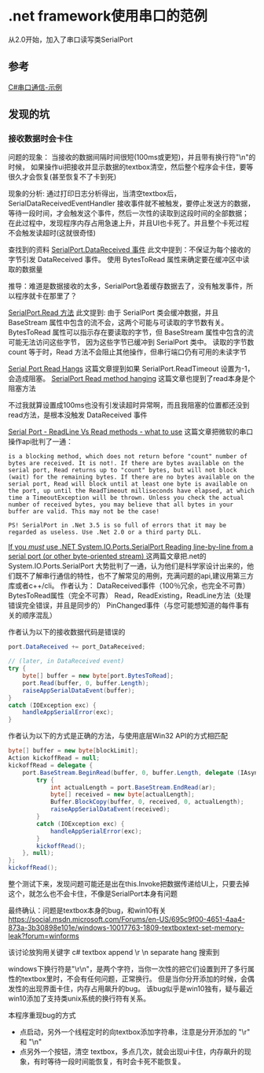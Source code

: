 # .net framework使用串口的范例
从2.0开始，加入了串口读写类SerialPort

## 参考
[C#串口通信-示例](https://www.cnblogs.com/chinahunter/p/10934387.html)


## 发现的坑
### 接收数据时会卡住
问题的现象：
当接收的数据间隔时间很短(100ms或更短)，并且带有换行符"\n"的时候，
如果操作ui把接收并显示数据的textbox清空，然后整个程序会卡住，要等很久才会恢复(甚至恢复不了卡到死)

现象的分析:
通过打印日志分析得出，当清空textbox后，SerialDataReceivedEventHandler 接收事件就不被触发，要停止发送方的数据，等待一段时间，才会触发这个事件，然后一次性的读取到这段时间的全部数据；
在此过程中，发现程序内存占用急速上升，并且UI也卡死了。并且整个卡死过程不会触发读超时(这就很奇怪)


查找到的资料
[SerialPort.DataReceived 事件](https://docs.microsoft.com/zh-cn/dotnet/api/system.io.ports.serialport.datareceived)
此文中提到：不保证为每个接收的字节引发 DataReceived 事件。 使用 BytesToRead 属性来确定要在缓冲区中读取的数据量

推导：难道是数据接收的太多，SerialPort急着缓存数据去了，没有触发事件，所以程序就卡在那里了？

[SerialPort.Read 方法](https://docs.microsoft.com/zh-cn/dotnet/api/system.io.ports.serialport.read)
此文提到: 由于 SerialPort 类会缓冲数据，并且 BaseStream 属性中包含的流不会，这两个可能与可读取的字节数有关。 BytesToRead 属性可以指示存在要读取的字节，但 BaseStream 属性中包含的流可能无法访问这些字节，
因为这些字节已缓冲到 SerialPort 类中。
读取的字节数 count 等于时，Read 方法不会阻止其他操作，但串行端口仍有可用的未读字节

[Serial Port Read Hangs](https://social.msdn.microsoft.com/Forums/en-US/0ae1d0e3-3853-4b99-b486-f9944b5cf907/serial-port-read-hangs?forum=Vsexpressvb)
这篇文章提到如果 SerialPort.ReadTimeout 设置为-1，会造成阻塞。
[SerialPort Read method hanging](https://social.msdn.microsoft.com/Forums/en-US/32281c77-f3dc-4d6d-b675-3592d86a0288/serialport-read-method-hanging?forum=csharpgeneral)
这篇文章也提到了read本身是个阻塞方法

不过我就算设置成100ms也没有引发读超时异常啊，而且我阻塞的位置都还没到read方法，是根本没触发 DataReceived 事件


[Serial Port - ReadLine Vs Read methods - what to use](https://social.msdn.microsoft.com/Forums/vstudio/en-US/2e881834-5b68-4935-a185-c90e71aff7ad/serial-port-readline-vs-read-methods-what-to-use?forum=netfxbcl)
这篇文章把微软的串口操作api批判了一通：
```
is a blocking method, which does not return before "count" number of bytes are received. It is not!. If there are bytes available on the serial port, Read returns up to "count" bytes, but will not block (wait) for the remaining bytes. If there are no bytes available on the serial port, Read will block until at least one byte is available on the port, up until the ReadTimeout milliseconds have elapsed, at which time a TimeoutException will be thrown. Unless you check the actual number of received bytes, you may believe that all bytes in your buffer are valid. This may not be the case!

PS! SerialPort in .Net 3.5 is so full of errors that it may be regarded as useless. Use .Net 2.0 or a third party DLL.
```

[If you *must* use .NET System.IO.Ports.SerialPort ](https://www.sparxeng.com/blog/software/must-use-net-system-io-ports-serialport)
[Reading line-by-line from a serial port (or other byte-oriented stream) ](https://www.sparxeng.com/blog/software/reading-lines-serial-port)
这两篇文章把.net的 System.IO.Ports.SerialPort 大势批判了一通，认为他们是科学家设计出来的，他们既不了解串行通信的特性，也不了解常见的用例，充满问题的api,建议用第三方库或者c++/cli。
作者认为：
DataReceived事件（100％冗余，也完全不可靠）
BytesToRead属性（完全不可靠）
Read，ReadExisting，ReadLine方法（处理错误完全错误，并且是同步的）
PinChanged事件（与您可能想知道的每件事有关的顺序混乱）

作者认为以下的接收数据代码是错误的
```C#
port.DataReceived += port_DataReceived;

// (later, in DataReceived event)
try {
    byte[] buffer = new byte[port.BytesToRead];
    port.Read(buffer, 0, buffer.Length);
    raiseAppSerialDataEvent(buffer);
}
catch (IOException exc) {
    handleAppSerialError(exc);
}
```

作者认为以下的方式是正确的方法，与使用底层Win32 API的方式相匹配

```C#
byte[] buffer = new byte[blockLimit];
Action kickoffRead = null;
kickoffRead = delegate {
    port.BaseStream.BeginRead(buffer, 0, buffer.Length, delegate (IAsyncResult ar) {
        try {
            int actualLength = port.BaseStream.EndRead(ar);
            byte[] received = new byte[actualLength];
            Buffer.BlockCopy(buffer, 0, received, 0, actualLength);
            raiseAppSerialDataEvent(received);
        }
        catch (IOException exc) {
            handleAppSerialError(exc);
        }
        kickoffRead();
    }, null);
};
kickoffRead();
```

整个测试下来，发现问题可能还是出在this.Invoke把数据传递给UI上，只要去掉这个，就怎么也不会卡住，不像是SerialPort本身有问题


最终确认：问题是textbox本身的bug，和win10有关
https://social.msdn.microsoft.com/Forums/en-US/695c9f00-4651-4aa4-873a-3b30898e101e/windows-10017763-1809-textboxtext-set-memory-leak?forum=winforms

该讨论放狗用关键字 c# textbox append \r  \n separate hang 搜索到

windows下换行符是"\r\n"，是两个字符，当你一次性的把它们设置到开了多行属性的textbox里时，不会有任何问题，正常换行。
但是当你分开添加的时候，会偶发性的出现界面卡住，内存占用飙升的bug。
该bug似乎是win10独有，疑与最近win10添加了支持类unix系统的换行符有关系。

本程序重现bug的方式
* 点启动，另外一个线程定时的向textbox添加字符串，注意是分开添加的 "\r" 和 "\n"
* 点另外一个按钮，清空 textbox，多点几次，就会出现ui卡住，内存飙升的现象，有时等待一段时间能恢复，有时会卡死不能恢复。

